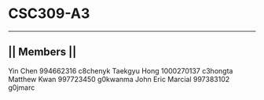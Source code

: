 CSC309-A3
=========

------------------------
|| Members ||
------------------------

Yin Chen						994662316  c8chenyk
Taekgyu Hong				1000270137 c3hongta
Matthew Kwan				997723450  g0kwanma
John Eric Marcial		997383102  g0jmarc
